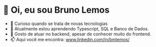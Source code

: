 # 👋 Oi, eu sou Bruno Lemos
- 👀 Curioso quando se trata de novas tecnologias
- 🌱 Atualmente estou aprendendo Typescript, SQL e Banco de Dados.
- 💞️ Gosto de atuar no backend, apesar de conhecer muito do frontend.
- 📫 Aqui você me encontra: www.linkedin.com/in/bmlemos/

